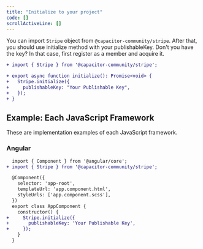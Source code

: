 ```yaml
---
title: "Initialize to your project"
code: []
scrollActiveLine: []
---
```


You can import `Stripe` object from `@capacitor-community/stripe`. After that, you should use initialize method with your publishableKey.
Don't you have the key? In that case, first register as a member and acquire it.

```diff ts
+ import { Stripe } from '@capacitor-community/stripe';

+ export async function initialize(): Promise<void> {
+   Stripe.initialize({
+     publishableKey: "Your Publishable Key",
+   });
+ }
```

## Example: Each JavaScript Framework
These are implementation examples of each JavaScript framework.

### Angular

```diff ts: app.component.ts
  import { Component } from '@angular/core';
+ import { Stripe } from '@capacitor-community/stripe';

  @Component({
    selector: 'app-root',
    templateUrl: 'app.component.html',
    styleUrls: ['app.component.scss'],
  })
  export class AppComponent {
    constructor() {
+     Stripe.initialize({
+       publishableKey: 'Your Publishable Key',
+     });
    }
  }
```